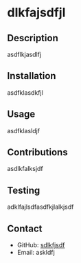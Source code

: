 
# dlkfajsdfjl

## Description
asdflkjasdlfj

## Installation
asdfklasdkfjl

## Usage
asdfklasldjf

## Contributions
asdlkfalksjdf

## Testing
adklfajlsdfasdfkjlalkjsdf

## Contact
- GitHub: [sdlkfjsdf](https://github.com/sdlkfjsdf)
- Email: askldfj
